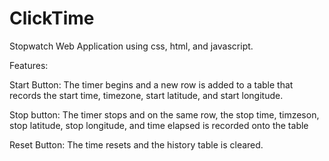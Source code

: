 # ClickTime

Stopwatch Web Application using css, html, and javascript. 

Features:

Start Button:
The timer begins and a new row is added to a table that records the start time, timezone, start latitude, 
and start longitude. 

Stop button:
The timer stops and on the same row, the stop time, timzeson, stop latitude, stop longitude, and 
time elapsed is recorded onto the table 

Reset Button:
The time resets and the history table is cleared. 
